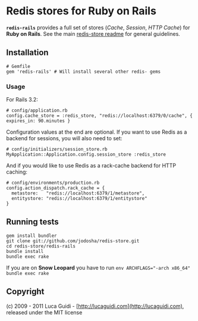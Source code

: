 # Redis stores for Ruby on Rails

__`redis-rails`__ provides a full set of stores (*Cache*, *Session*, *HTTP Cache*) for __Ruby on Rails__. See the main [redis-store readme](https://github.com/jodosha/redis-store) for general guidelines.

## Installation

    # Gemfile
    gem 'redis-rails' # Will install several other redis- gems

### Usage

For Rails 3.2:

    # config/application.rb
    config.cache_store = :redis_store, "redis://localhost:6379/0/cache", { expires_in: 90.minutes }

Configuration values at the end are optional. If you want to use Redis as a backend for sessions, you will also need to set:

    # config/initializers/session_store.rb
    MyApplication::Application.config.session_store :redis_store

And if you would like to use Redis as a rack-cache backend for HTTP caching:

    # config/environments/production.rb
    config.action_dispatch.rack_cache = {
      metastore:   "redis://localhost:6379/1/metastore",
      entitystore: "redis://localhost:6379/1/entitystore"
    }

## Running tests

    gem install bundler
    git clone git://github.com/jodosha/redis-store.git
    cd redis-store/redis-rails
    bundle install
    bundle exec rake

If you are on **Snow Leopard** you have to run `env ARCHFLAGS="-arch x86_64" bundle exec rake`

## Copyright

(c) 2009 - 2011 Luca Guidi - [http://lucaguidi.com](http://lucaguidi.com), released under the MIT license

